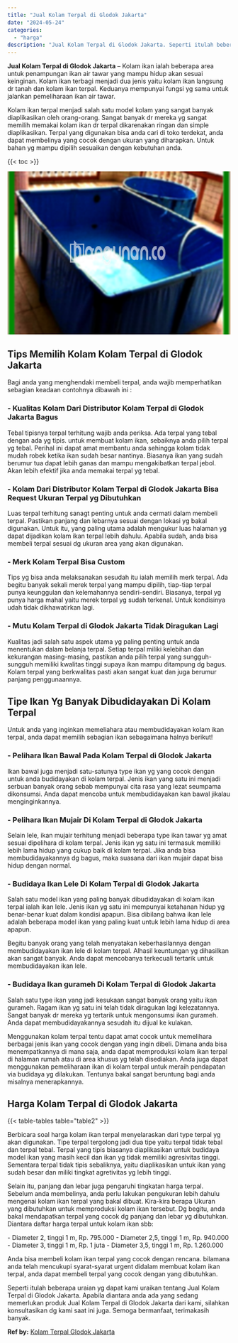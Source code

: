 ```yaml
---
title: "Jual Kolam Terpal di Glodok Jakarta"
date: "2024-05-24"
categories: 
  - "harga"
description: "Jual Kolam Terpal di Glodok Jakarta. Seperti itulah beberapa uraian yg dapat kami uraikan tentang Jual Kolam Terpal di Glodok Jakarta. Apabila diantara anda..."
---
```


**Jual Kolam Terpal di Glodok Jakarta** – Kolam ikan ialah beberapa area untuk penampungan ikan air tawar yang mampu hidup akan sesuai keinginan. Kolam ikan terbagi menjadi dua jenis yaitu kolam ikan langsung dr tanah dan kolam ikan terpal. Keduanya mempunyai fungsi yg sama untuk jalankan pemeliharaan ikan air tawar.

Kolam ikan terpal menjadi salah satu model kolam yang sangat banyak diaplikasikan oleh orang-orang. Sangat banyak dr mereka yg sangat memilih memakai kolam ikan dr terpal dikarenakan ringan dan simple diaplikasikan. Terpal yang digunakan bisa anda cari di toko terdekat, anda dapat membelinya yang cocok dengan ukuran yang diharapkan. Untuk bahan yg mampu dipilih sesuaikan dengan kebutuhan anda.

{{< toc >}}

![Jual Kolam Terpal di Glodok Jakarta](/images/jual-kolam-terpal-26.png)

## Tips Memilih Kolam Kolam Terpal di Glodok Jakarta

Bagi anda yang menghendaki membeli terpal, anda wajib memperhatikan sebagian keadaan contohnya dibawah ini :

### \- Kualitas Kolam Dari Distributor Kolam Terpal di Glodok Jakarta Bagus

Tebal tipisnya terpal terhitung wajib anda periksa. Ada terpal yang tebal dengan ada yg tipis. untuk membuat kolam ikan, sebaiknya anda pilih terpal yg tebal. Perihal ini dapat amat membantu anda sehingga kolam tidak mudah robek ketika ikan sudah besar nantinya. Biasanya ikan yang sudah berumur tua dapat lebih ganas dan mampu mengakibatkan terpal jebol. Akan lebih efektif jika anda memakai terpal yg tebal.

### \- Kolam Dari Distributor Kolam Terpal di Glodok Jakarta Bisa Request Ukuran Terpal yg Dibutuhkan

Luas terpal terhitung sanagt penting untuk anda cermati dalam membeli terpal. Pastikan panjang dan lebarnya sesuai dengan lokasi yg bakal digunakan. Untuk itu, yang paling utama adalah mengukur luas halaman yg dapat dijadikan kolam ikan terpal lebih dahulu. Apabila sudah, anda bisa membeli terpal sesuai dg ukuran area yang akan digunakan.

### \- Merk Kolam Terpal Bisa Custom

Tips yg bisa anda melaksanakan sesudah itu ialah memilih merk terpal. Ada begitu banyak sekali merek terpal yang mampu dipilih, tiap-tiap terpal punya keunggulan dan kelemahannya sendiri-sendiri. Biasanya, terpal yg punya harga mahal yaitu merek terpal yg sudah terkenal. Untuk kondisinya udah tidak dikhawatirkan lagi.

### \- Mutu Kolam Terpal di Glodok Jakarta Tidak Diragukan Lagi

Kualitas jadi salah satu aspek utama yg paling penting untuk anda menentukan dalam belanja terpal. Setiap terpal miliki kelebihan dan kekurangan masing-masing, pastikan anda pilih terpal yang sungguh-sungguh memiliki kwalitas tinggi supaya ikan mampu ditampung dg bagus. Kolam terpal yang berkwalitas pasti akan sangat kuat dan juga berumur panjang penggunaannya.

## Tipe Ikan Yg Banyak Dibudidayakan Di Kolam Terpal

Untuk anda yang inginkan memeliahara atau membudidayakan kolam ikan terpal, anda dapat memilih sebagian ikan sebagaimana halnya berikut!

### \- Pelihara Ikan Bawal Pada Kolam Terpal di Glodok Jakarta

Ikan bawal juga menjadi satu-satunya type ikan yg yang cocok dengan untuk anda budidayakan di kolam terpal. Jenis ikan yang satu ini menjadi serbuan banyak orang sebab mempunyai cita rasa yang lezat seumpama dikonsumsi. Anda dapat mencoba untuk membudidayakan kan bawal jikalau menginginkannya.

### \- Pelihara Ikan Mujair Di Kolam Terpal di Glodok Jakarta

Selain lele, ikan mujair terhitung menjadi beberapa type ikan tawar yg amat sesuai dipelihara di kolam terpal. Jenis ikan yg satu ini termasuk memiliki lebih lama hidup yang cukup baik di kolam terpal. Jika anda bisa membudidayakannya dg bagus, maka suasana dari ikan mujair dapat bisa hidup dengan normal.

### \- Budidaya Ikan Lele Di Kolam Terpal di Glodok Jakarta

Salah satu model ikan yang paling banyak dibudidayakan di kolam ikan terpal ialah ikan lele. Jenis ikan yg satu ini mempunyai ketahanan hidup yg benar-benar kuat dalam kondisi apapun. Bisa dibilang bahwa ikan lele adalah beberapa model ikan yang paling kuat untuk lebih lama hidup di area apapun.

Begitu banyak orang yang telah menyatakan keberhasilannya dengan membudidayakan ikan lele di kolam terpal. Alhasil keuntungan yg dihasilkan akan sangat banyak. Anda dapat mencobanya terkecuali tertarik untuk membudidayakan ikan lele.

### \- Budidaya Ikan gurameh Di Kolam Terpal di Glodok Jakarta

Salah satu type ikan yang jadi kesukaan sangat banyak orang yaitu ikan gurameh. Ragam ikan yg satu ini telah tidak diragukan lagi kelezatannya. Sangat banyak dr mereka yg tertarik untuk mengonsumsi ikan gurameh. Anda dapat membudidayakannya sesudah itu dijual ke kulakan.

Menggunakan kolam terpal tentu dapat amat cocok untuk memelihara berbagai jenis ikan yang cocok dengan yang ingin dibeli. Dimana anda bisa menempatkannya di mana saja, anda dapat memproduksi kolam ikan terpal di halaman rumah atau di area khusus yg telah disediakan. Anda juga dapat menggunakan pemeliharaan ikan di kolam terpal untuk meraih pendapatan via budidaya yg dilakukan. Tentunya bakal sangat beruntung bagi anda misalnya menerapkannya.

## Harga Kolam Terpal di Glodok Jakarta

{{< table-tables table="table2" >}}

Berbicara soal harga kolam ikan terpal menyelaraskan dari type terpal yg akan digunakan. Tipe terpal tergolong jadi dua tipe yaitu terpal tidak tebal dan terpal tebal. Terpal yang tipis biasanya diaplikasikan untuk budidaya model ikan yang masih kecil dan ikan yg tidak memiliki agresivitas tinggi. Sementara terpal tidak tipis sebaliknya, yaitu diaplikasikan untuk ikan yang sudah besar dan miliki tingkat agretivitas yg lebih tinggi.

Selain itu, panjang dan lebar juga pengaruhi tingkatan harga terpal. Sebelum anda membelinya, anda perlu lakukan pengukuran lebih dahulu mengenai kolam ikan terpal yang bakal dibuat. Kira-kira berapa Ukuran yang dibutuhkan untuk memproduksi kolam ikan tersebut. Dg begitu, anda bakal mendapatkan terpal yang cocok dg panjang dan lebar yg dibutuhkan. Diantara daftar harga terpal untuk kolam ikan sbb:

\- Diameter 2, tinggi 1 m, Rp. 795.000 - Diameter 2,5, tinggi 1 m, Rp. 940.000 - Diameter 3, tinggi 1 m, Rp. 1 juta - Diameter 3,5, tinggi 1 m, Rp. 1.260.000

Anda bisa membeli kolam ikan terpal yang cocok dengan rencana. bilamana anda telah mencukupi syarat-syarat urgent didalam membuat kolam ikan terpal, anda dapat membeli terpal yang cocok dengan yang dibutuhkan.

Seperti itulah beberapa uraian yg dapat kami uraikan tentang Jual Kolam Terpal di Glodok Jakarta. Apabila diantara anda ada yang sedang memerlukan produk Jual Kolam Terpal di Glodok Jakarta dari kami, silahkan konsultasikan dg kami saat ini juga. Semoga bermanfaat, terimakasih banyak.

**Ref by:** [Kolam Terpal Glodok Jakarta](https://id.wikipedia.org/wiki/Kolam)
